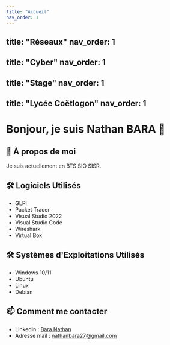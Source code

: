 ```yaml
---
title: "Accueil"
nav_order: 1
---
```

title: "Réseaux"
nav_order: 1
---
title: "Cyber"
nav_order: 1
---
title: "Stage"
nav_order: 1
---
title: "Lycée Coëtlogon"
nav_order: 1
---

# Bonjour, je suis Nathan BARA 👋

## 🚀 À propos de moi
Je suis actuellement en BTS SIO SISR.

## 🛠 Logiciels Utilisés
- GLPI
- Packet Tracer
- Visual Studio 2022
- Visual Studio Code
- Wireshark
- Virtual Box

## 🛠 Systèmes d'Exploitations Utilisés
- Windows 10/11
- Ubuntu
- Linux
- Debian

## 📫 Comment me contacter
- LinkedIn : [Bara Nathan](https://www.linkedin.com/in/nathan-bara-628211356/)
- Adresse mail : [nathanbara27@gmail.com](https://twitter.com/votre_twitter)


